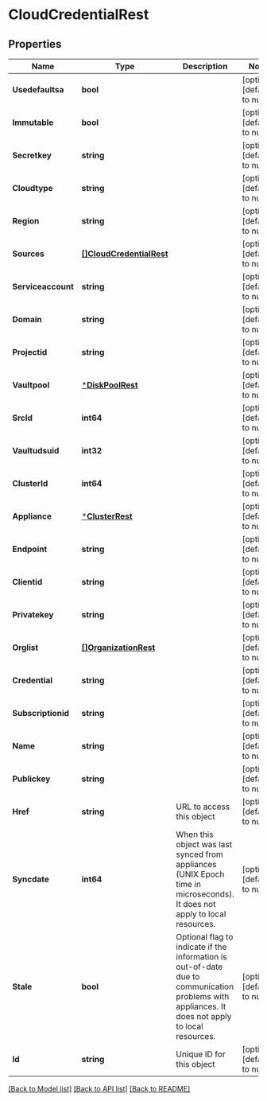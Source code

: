 # CloudCredentialRest

## Properties
Name | Type | Description | Notes
------------ | ------------- | ------------- | -------------
**Usedefaultsa** | **bool** |  | [optional] [default to null]
**Immutable** | **bool** |  | [optional] [default to null]
**Secretkey** | **string** |  | [optional] [default to null]
**Cloudtype** | **string** |  | [optional] [default to null]
**Region** | **string** |  | [optional] [default to null]
**Sources** | [**[]CloudCredentialRest**](CloudCredentialRest.md) |  | [optional] [default to null]
**Serviceaccount** | **string** |  | [optional] [default to null]
**Domain** | **string** |  | [optional] [default to null]
**Projectid** | **string** |  | [optional] [default to null]
**Vaultpool** | [***DiskPoolRest**](DiskPoolRest.md) |  | [optional] [default to null]
**SrcId** | **int64** |  | [optional] [default to null]
**Vaultudsuid** | **int32** |  | [optional] [default to null]
**ClusterId** | **int64** |  | [optional] [default to null]
**Appliance** | [***ClusterRest**](ClusterRest.md) |  | [optional] [default to null]
**Endpoint** | **string** |  | [optional] [default to null]
**Clientid** | **string** |  | [optional] [default to null]
**Privatekey** | **string** |  | [optional] [default to null]
**Orglist** | [**[]OrganizationRest**](OrganizationRest.md) |  | [optional] [default to null]
**Credential** | **string** |  | [optional] [default to null]
**Subscriptionid** | **string** |  | [optional] [default to null]
**Name** | **string** |  | [optional] [default to null]
**Publickey** | **string** |  | [optional] [default to null]
**Href** | **string** | URL to access this object | [optional] [default to null]
**Syncdate** | **int64** | When this object was last synced from appliances (UNIX Epoch time in microseconds). It does not apply to local resources. | [optional] [default to null]
**Stale** | **bool** | Optional flag to indicate if the information is out-of-date due to communication problems with appliances. It does not apply to local resources. | [optional] [default to null]
**Id** | **string** | Unique ID for this object | [optional] [default to null]

[[Back to Model list]](../README.md#documentation-for-models) [[Back to API list]](../README.md#documentation-for-api-endpoints) [[Back to README]](../README.md)


